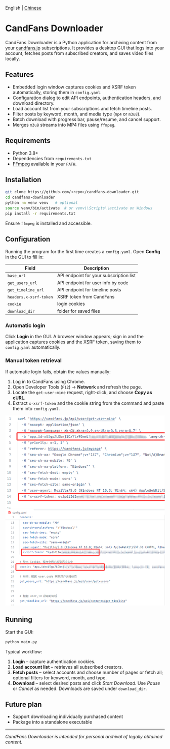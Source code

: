 English | [Chinese](README_zh.md)

# CandFans Downloader

CandFans Downloader is a Python application for archiving content from your [candfans.jp](https://candfans.jp/)
subscriptions. It provides a desktop GUI that logs into your account, fetches posts from subscribed creators, and saves
video files locally.

## Features

- Embedded login window captures cookies and XSRF token automatically, storing them in `config.yaml`.
- Configuration dialog to edit API endpoints, authentication headers, and download directory.
- Load account list from your subscriptions and fetch timeline posts.
- Filter posts by keyword, month, and media type (`mp4` or `m3u8`).
- Batch download with progress bar, pause/resume, and cancel support.
- Merges `m3u8` streams into MP4 files using `ffmpeg`.

## Requirements

- Python 3.8+
- Dependencies from `requirements.txt`
- [FFmpeg](https://ffmpeg.org/) available in your `PATH`.

## Installation

```bash
git clone https://github.com/<repo>/candfans-downloader.git
cd candfans-downloader
python -m venv venv   # optional
source venv/bin/activate  # or venv\\Scripts\\activate on Windows
pip install -r requirements.txt
```

Ensure `ffmpeg` is installed and accessible.

## Configuration

Running the program for the first time creates a `config.yaml`.
Open **Config** in the GUI to fill in:

| Field                  | Description                             |
|------------------------|-----------------------------------------|
| `base_url`             | API endpoint for your subscription list |
| `get_users_url`        | API endpoint for user info by code      |
| `get_timeline_url`     | API endpoint for timeline posts         |
| `headers.x-xsrf-token` | XSRF token from CandFans                |
| `cookie`               | login cookies                           |
| `download_dir`         | folder for saved files                  |

### Automatic login

Click **Login** in the GUI. A browser window appears; sign in and the application captures cookies and the XSRF token,
saving them to `config.yaml` automatically.

### Manual token retrieval

If automatic login fails, obtain the values manually:

1. Log in to CandFans using Chrome.
2. Open Developer Tools (`F12`) → **Network** and refresh the page.
3. Locate the `get-user-mine` request, right-click, and choose **Copy as cURL**.
4. Extract `x-xsrf-token` and the cookie string from the command and paste them into `config.yaml`.

![Token location](doc/image1.png)
![Cookie location](doc/image2.png)

## Running

Start the GUI:

```bash
python main.py
```

Typical workflow:

1. **Login** – capture authentication cookies.
2. **Load account list** – retrieves all subscribed creators.
3. **Fetch posts** – select accounts and choose number of pages or fetch all; optional filters for keyword, month, and
   type.
4. **Download** – select desired posts and click *Start Download*. Use *Pause* or *Cancel* as needed. Downloads are
   saved under `download_dir`.

## Future plan

- Support downloading individually purchased content
- Package into a standalone executable

---

*CandFans Downloader is intended for personal archival of legally obtained content.*
